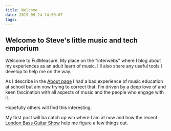 ```yaml
---
title: Welcome
date: 2019-09-24 14:50:07
tags:
---
```


## Welcome to Steve's little music and tech emporium

Welcome to FullMeasure. My place on the "interwebs" where I blog about my experiences as an adult learn of music. I'll also share any useful tools I develop to help me on the way.

As I describe in the [About page](/about) I had a bad experience of music education at school but am now trying to correct that. I'm driven by a deep love of and keen fascination with all aspects of music and the people who engage with it.

Hopefully others will find this interesting.

My first post will ba catch up wih where I am at now and how the recent [London Bass Guitar Show](https://www.ukguitarshow.com/) help me figure a few things out.
